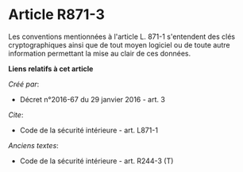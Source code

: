 # Article R871-3

Les conventions mentionnées à l'article L. 871-1 s'entendent des clés cryptographiques ainsi que de tout moyen logiciel ou de
toute autre information permettant la mise au clair de ces données.

**Liens relatifs à cet article**

_Créé par_:

  - Décret n°2016-67 du 29 janvier 2016 - art. 3

_Cite_:

  - Code de la sécurité intérieure - art. L871-1

_Anciens textes_:

  - Code de la sécurité intérieure - art. R244-3 (T)
